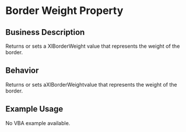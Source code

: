 # Border Weight Property

## Business Description
Returns or sets a XlBorderWeight value that represents the weight of the border.

## Behavior
Returns or sets aXlBorderWeightvalue that represents the weight of the border.

## Example Usage
No VBA example available.